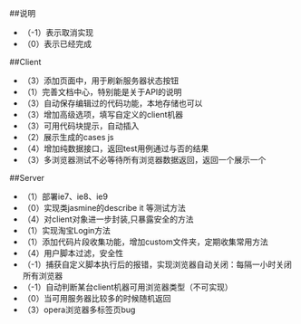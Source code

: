 ##说明
* （-1）表示取消实现
* （0）表示已经完成

##Client
* （3）添加页面中，用于刷新服务器状态按钮
* （1）完善文档中心，特别能是关于API的说明
* （3）自动保存编辑过的代码功能，本地存储也可以
* （3）增加高级选项，填写自定义的client机器
* （3）可用代码块提示，自动插入
* （2）展示生成的cases js
* （4）增加纯数据接口，返回test用例通过与否的结果
* （3）多浏览器测试不必等待所有浏览器数据返回，返回一个展示一个

##Server
* （1）部署ie7、ie8、ie9
* （0）实现类jasmine的describe it 等测试方法
* （4）对client对象进一步封装,只暴露安全的方法
* （1）实现淘宝Login方法
* （1）添加代码片段收集功能，增加custom文件夹，定期收集常用方法
* （4）用户脚本过滤，安全性
* （-1）捕获自定义脚本执行后的报错，实现浏览器自动关闭：每隔一小时关闭所有浏览器
* （-1）自动判断某台client机器可用浏览器类型（不可实现）
* （0）当可用服务器比较多的时候随机返回
* （3）opera浏览器多标签页bug
